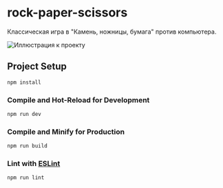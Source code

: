 # rock-paper-scissors

Классическая игра в "Камень, ножницы, бумага" против компьютера.

![Иллюстрация к проекту](https://github.com/SvetlanaPivovarova/rocks-paper-scissprs/raw/master/src/assets/images/game.png)

## Project Setup

```sh
npm install
```

### Compile and Hot-Reload for Development

```sh
npm run dev
```

### Compile and Minify for Production

```sh
npm run build
```

### Lint with [ESLint](https://eslint.org/)

```sh
npm run lint
```
